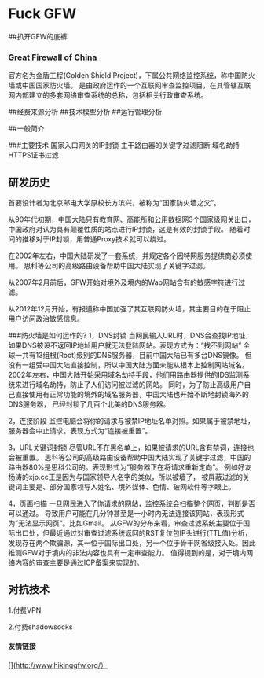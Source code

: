 # Fuck GFW

##扒开GFW的底裤

### Great Firewall of China 

官方名为金盾工程(Golden Shield Project)，下属公共网络监控系统，称中国防火墙或中国国家防火墙。
是由政府运作的一个互联网审查监控项目，在其管辖互联网内部建立的多套网络审查系统的总称，包括相关行政审查系统。

##经费来源分析
##技术模型分析
##运行管理分析


##一般简介

###主要技术
国家入口网关的IP封锁
主干路由器的关键字过滤阻断
域名劫持
HTTPS证书过滤

## 研发历史
首要设计者为北京邮电大学原校长方滨兴，被称为“国家防火墙之父”。

从90年代初期，中国大陆只有教育网、高能所和公用数据网3个国家级网关出口，中国政府对认为具有颠覆性质的站点进行IP封锁，这是有效的封锁手段。
随着时间的推移对于IP封锁，用普通Proxy技术就可以绕过。

在2002年左右，中国大陆研发了一套系统，并规定各个因特网服务提供商必须使用。
思科等公司的高级路由设备帮助中国大陆实现了关键字过滤。

从2007年2月前后，GFW开始对境外及境内的Wap网站含有的敏感字符进行过滤。

从2012年12月开始，有报道称中国加强了其互联网防火墙，其主要目的在于阻止用户访问政治敏感信息。



###防火墙是如何运作的?
1，DNS封锁
当网民输入URL时，DNS会查找IP地址，如果DNS被设不返回IP地址用户就无法登陆网站。表现方式为：“找不到网站”
全球一共有13组根(Root)级别的DNS服务器，目前中国大陆已有多台DNS镜像。
但没有一组受中国大陆直接控制，所以中国大陆方面未能从根本上控制网站域名。
2002年左右，中国大陆开始采用域名劫持手段，他们用路由器提供的IDS监测系统来进行域名劫持，防止了人们访问被过滤的网站。
同时，为了防止高级用户自己直接使用有正常功能的境外的域名服务器，中国大陆也开始不断地封锁海外的DNS服务器，
已经封锁了几百个北美的DNS服务器。

2，连接阶段
监控电脑会将你的请求与被禁IP地址名单对照。如果属于被禁地址，服务器会中止请求。表现方式为“连接被重置”。

3，URL关键词封锁
尽管URL不在黑名单上，如果被请求的URL含有禁词，连接也会被重置。
思科等公司的高级路由设备帮助中国大陆实现了关键字过滤，中国的路由器80%是思科公司的。表现形式为”服务器正在将请求重新定向“。
例如好友杨涛的xjp.cc正是因为与国家领导人名字的类似，所以被墙了，
被屏蔽过滤的关键词主要是、部分国家领导人姓名、境外媒体、色情、破网软件等字眼上。

4，页面扫描
一旦网民进入了你请求的网站，监控系统会扫描整个网页，判断是否可以通过。
导致用户可能在几分钟甚至是一小时内无法连接该网站，表现形式为”无法显示网页“。比如Gmail。
从GFW的分布来看，审查过滤系统主要位于国际出口处，但最近通过对审查过滤系统返回的RST复位包IP头进行(TTL值)分析，
发现存在两个欺骗源，其一位于国际出口处，另一个位于骨干网省级接入处。因此推测GFW对于境内的非法内容也具有一定审查能力。
值得提到的是，对于境内网络内容的审查主要是通过ICP备案来实现的。

## 对抗技术

1.付费VPN

2.付费shadowsocks

#### 友情链接
[](http://www.hikinggfw.org/）





